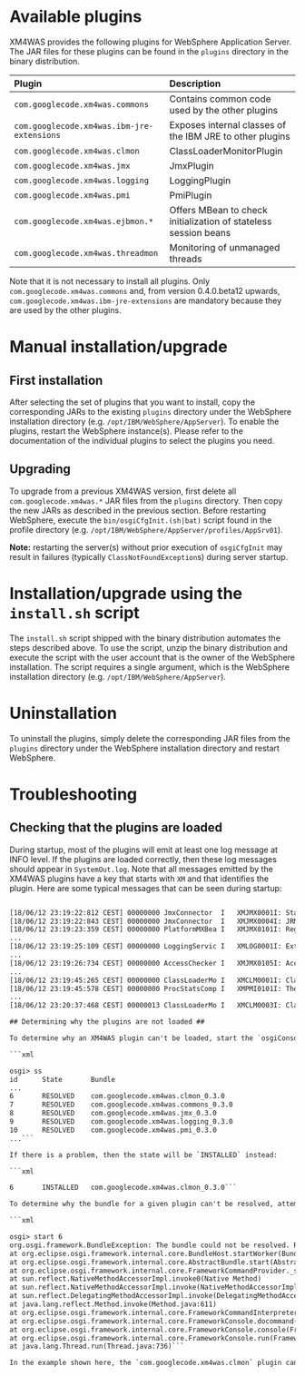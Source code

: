 # Available plugins #

XM4WAS provides the following plugins for WebSphere Application Server. The JAR files for these plugins can be found in the `plugins` directory in the binary distribution.

| Plugin | Description |
|:-------|:------------|
| `com.googlecode.xm4was.commons` | Contains common code used by the other plugins |
| `com.googlecode.xm4was.ibm-jre-extensions` | Exposes internal classes of the IBM JRE to other plugins |
| `com.googlecode.xm4was.clmon` | ClassLoaderMonitorPlugin |
| `com.googlecode.xm4was.jmx` | JmxPlugin   |
| `com.googlecode.xm4was.logging` | LoggingPlugin |
| `com.googlecode.xm4was.pmi` | PmiPlugin   |
| `com.googlecode.xm4was.ejbmon.*` | Offers MBean to check initialization of stateless session beans |
| `com.googlecode.xm4was.threadmon` | Monitoring of unmanaged threads |


Note that it is not necessary to install all plugins. Only `com.googlecode.xm4was.commons` and, from version 0.4.0.beta12 upwards, `com.googlecode.xm4was.ibm-jre-extensions` are mandatory because they are used by the other plugins.

# Manual installation/upgrade #

## First installation ##

After selecting the set of plugins that you want to install, copy the corresponding JARs to the existing `plugins` directory under the WebSphere installation directory (e.g. `/opt/IBM/WebSphere/AppServer`). To enable the plugins, restart the WebSphere instance(s). Please refer to the documentation of the individual plugins to select the plugins you need.

## Upgrading ##

To upgrade from a previous XM4WAS version, first delete all `com.googlecode.xm4was.*` JAR files from the `plugins` directory. Then copy the new JARs as described in the previous section. Before restarting WebSphere, execute the `bin/osgiCfgInit.(sh|bat)` script found in the profile directory (e.g. `/opt/IBM/WebSphere/AppServer/profiles/AppSrv01`).

**Note:** restarting the server(s) without prior execution of `osgiCfgInit` may result in failures (typically `ClassNotFoundException`s) during server startup.

# Installation/upgrade using the `install.sh` script #

The `install.sh` script shipped with the binary distribution automates the steps described above. To use the script, unzip the binary distribution and execute the script with the user account that is the owner of the WebSphere installation. The script requires a single argument, which is the WebSphere installation directory (e.g. `/opt/IBM/WebSphere/AppServer`).

# Uninstallation #

To uninstall the plugins, simply delete the corresponding JAR files from the `plugins` directory under the WebSphere installation directory and restart WebSphere.

# Troubleshooting #

## Checking that the plugins are loaded ##

During startup, most of the plugins will emit at least one log message at INFO level. If the plugins are loaded correctly, then these log messages should appear in `SystemOut.log`. Note that all messages emitted by the XM4WAS plugins have a key that starts with `XM` and that identifies the plugin. Here are some typical messages that can be seen during startup:

```xml

[18/06/12 23:19:22:812 CEST] 00000000 JmxConnector  I   XMJMX0001I: Starting the JRMP JMX connector on service:jmx:rmi:///jndi/rmi://localhost:9999/jmxrmi
[18/06/12 23:19:22:843 CEST] 00000000 JmxConnector  I   XMJMX0004I: JRMP JMX connector security not enabled.
[18/06/12 23:19:23:359 CEST] 00000000 PlatformMXBea I   XMJMX0101I: Registered 14 platform MXBeans
...
[18/06/12 23:19:25:109 CEST] 00000000 LoggingServic I   XMLOG0001I: Extended Logging Service started.
...
[18/06/12 23:19:26:734 CEST] 00000000 AccessChecker I   XMJMX0105I: Access control for platform MXBeans not enabled
...
[18/06/12 23:19:45:265 CEST] 00000000 ClassLoaderMo I   XMCLM0001I: Class loader monitor started
[18/06/12 23:19:45:578 CEST] 00000000 ProcStatsComp I   XMPMI0101I: The /proc filesystem doesn't exist on this platform
...
[18/06/12 23:20:37:468 CEST] 00000013 ClassLoaderMo I   XMCLM0003I: Class loader stats: created=19; stopped=1; destroyed=0```

## Determining why the plugins are not loaded ##

To determine why an XM4WAS plugin can't be loaded, start the `osgiConsole` tool shipped with WebSphere and use the `ss` (short status) command to list the available plugins. Note that WebSphere doesn't need to be running to use that tool. If the plugins are loaded correctly, then they should all appear in the list produced by `ss` with status `RESOLVED`, as shown in the following example:

```xml

osgi> ss
id      State       Bundle
...
6       RESOLVED    com.googlecode.xm4was.clmon_0.3.0
7       RESOLVED    com.googlecode.xm4was.commons_0.3.0
8       RESOLVED    com.googlecode.xm4was.jmx_0.3.0
9       RESOLVED    com.googlecode.xm4was.logging_0.3.0
10      RESOLVED    com.googlecode.xm4was.pmi_0.3.0
...```

If there is a problem, then the state will be `INSTALLED` instead:

```xml

6       INSTALLED   com.googlecode.xm4was.clmon_0.3.0```

To determine why the bundle for a given plugin can't be resolved, attempt to start it using the `start` command with the bundle ID as parameter:

```xml

osgi> start 6
org.osgi.framework.BundleException: The bundle could not be resolved. Reason: Missing Constraint: Import-Package: com.googlecode.xm4was.commons; version="0.0.0"
at org.eclipse.osgi.framework.internal.core.BundleHost.startWorker(BundleHost.java:294)
at org.eclipse.osgi.framework.internal.core.AbstractBundle.start(AbstractBundle.java:256)
at org.eclipse.osgi.framework.internal.core.FrameworkCommandProvider._start(FrameworkCommandProvider.java:239)
at sun.reflect.NativeMethodAccessorImpl.invoke0(Native Method)
at sun.reflect.NativeMethodAccessorImpl.invoke(NativeMethodAccessorImpl.java:60)
at sun.reflect.DelegatingMethodAccessorImpl.invoke(DelegatingMethodAccessorImpl.java:37)
at java.lang.reflect.Method.invoke(Method.java:611)
at org.eclipse.osgi.framework.internal.core.FrameworkCommandInterpreter.execute(FrameworkCommandInterpreter.java:145)
at org.eclipse.osgi.framework.internal.core.FrameworkConsole.docommand(FrameworkConsole.java:293)
at org.eclipse.osgi.framework.internal.core.FrameworkConsole.console(FrameworkConsole.java:278)
at org.eclipse.osgi.framework.internal.core.FrameworkConsole.run(FrameworkConsole.java:213)
at java.lang.Thread.run(Thread.java:736)```

In the example shown here, the `com.googlecode.xm4was.clmon` plugin can't be loaded because the `com.googlecode.xm4was.commons` plugin is not installed.